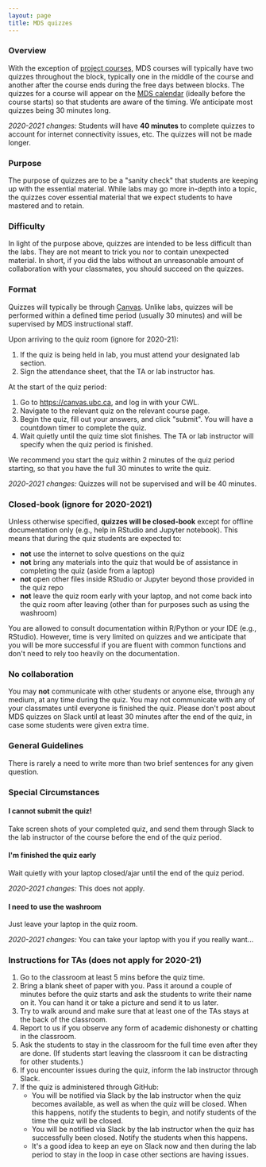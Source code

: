 ```yaml
---
layout: page
title: MDS quizzes
---
```



### Overview
With the exception of [project courses](https://ubc-mds.github.io/2019-08-22-project-courses/), MDS courses will typically have two quizzes throughout the block, typically one in the middle of the course and another after the course ends during the free days between blocks. The quizzes for a course will appear on the [MDS calendar](https://ubc-mds.github.io/calendar/) (ideally before the course starts) so that students are aware of the timing. We anticipate most quizzes being 30 minutes long.

_2020-2021 changes:_ Students will have **40 minutes** to complete quizzes to account for internet connectivity issues, etc. The quizzes will not be made longer.

### Purpose
The purpose of quizzes are to be a "sanity check" that students are keeping up with the essential material. While labs may go more in-depth into a topic, the quizzes cover essential material that we expect students to have mastered and to retain.

### Difficulty
In light of the purpose above, quizzes are intended to be less difficult than the labs. They are not meant to trick you nor to contain unexpected material. In short, if you did the labs without an unreasonable amount of collaboration with your classmates, you should succeed on the quizzes.

### Format

Quizzes will typically be through [Canvas](canvas.ubc.ca). Unlike labs, quizzes will be performed within a defined time period (usually 30 minutes) and will be supervised by MDS instructional staff. 

Upon arriving to the quiz room (ignore for 2020-21):

1. If the quiz is being held in lab, you must attend your designated lab section.
2. Sign the attendance sheet, that the TA or lab instructor has.

At the start of the quiz period:

1. Go to <https://canvas.ubc.ca>, and log in with your CWL.
2. Navigate to the relevant quiz on the relevant course page.
3. Begin the quiz, fill out your answers, and click "submit". You will have a countdown timer to complete the quiz.
4. Wait quietly until the quiz time slot finishes. The TA or lab instructor will specify when the quiz period is finished. 

We recommend you start the quiz within 2 minutes of the quiz period starting, so that you have the full 30 minutes to write the quiz.

_2020-2021 changes:_ Quizzes will not be supervised and will be 40 minutes. 

### Closed-book (ignore for 2020-2021)

Unless otherwise specified, **quizzes will be closed-book** except for offline documentation only (e.g., help in RStudio and Jupyter notebook). This means that during the quiz students are expected to:

  - **not** use the internet to solve questions on the quiz
  - **not** bring any materials into the quiz that would be of assistance in completing the quiz (aside from a laptop)
  - **not** open other files inside RStudio or Jupyter beyond those provided in the quiz repo
  - **not** leave the quiz room early with your laptop, and not come back into the quiz room after leaving (other than for purposes such as using the washroom)

You are allowed to consult documentation within R/Python or your IDE (e.g., RStudio). However, time is very limited on quizzes and we anticipate that you will be more successful if you are fluent with common functions and don't need to rely too heavily on the documentation.

### No collaboration

You may **not** communicate with other students or anyone else, through any medium, at any time during the quiz. You may not communicate with any of your classmates until everyone is finished the quiz. Please don't post about MDS quizzes on Slack until at least 30 minutes after the end of the quiz, in case some students were given extra time.


### General Guidelines

There is rarely a need to write more than two brief sentences for any given question. 

### Special Circumstances

#### I cannot submit the quiz!

Take screen shots of your completed quiz, and send them through Slack to the lab instructor of the course before the end of the quiz period.

#### I'm finished the quiz early

Wait quietly with your laptop closed/ajar until the end of the quiz period.

_2020-2021 changes:_ This does not apply.

#### I need to use the washroom

Just leave your laptop in the quiz room. 

_2020-2021 changes:_ You can take your laptop with you if you really want...

### Instructions for TAs (does not apply for 2020-21)

1. Go to the classroom at least 5 mins before the quiz time.
2. Bring a blank sheet of paper with you. Pass it around a couple of minutes before the quiz starts and ask the students to write their name on it. You can hand it or take a picture and send it to us later. 
3. Try to walk around and make sure that at least one of the TAs stays at the back of the classroom.
4. Report to us if you observe any form of academic dishonesty or chatting in the classroom.
5. Ask the students to stay in the classroom for the full time even after they are done. (If students start leaving the classroom it can be distracting for other students.)
6. If you encounter issues during the quiz, inform the lab instructor through Slack.
7. If the quiz is administered through GitHub:
	- You will be notified via Slack by the lab instructor when the quiz becomes available, as well as when the quiz will be closed. When this happens, notify the students to begin, and notify students of the time the quiz will be closed.
	- You will be notified via Slack by the lab instructor when the quiz has successfully been closed. Notify the students when this happens.
	- It's a good idea to keep an eye on Slack now and then during the lab period to stay in the loop in case other sections are having issues. 

